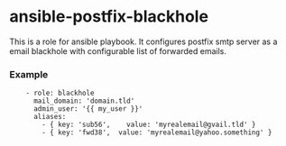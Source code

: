 ansible-postfix-blackhole
=========================

This is a role for ansible  playbook. It configures postfix smtp server as a email blackhole with configurable list of forwarded emails.

### Example

```
    - role: blackhole
      mail_domain: 'domain.tld'
      admin_user: '{{ my_user }}'
      aliases:
        - { key: 'sub56',    value: 'myrealemail@gvail.tld' }
        - { key: 'fwd38',  value: 'myrealemail@yahoo.something' }
```
